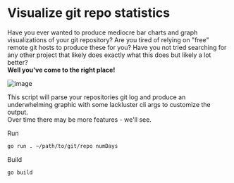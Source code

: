 # Visualize git repo statistics
Have you ever wanted to produce mediocre bar charts and graph visualizations of your git repository?  Are you tired of relying on "free" remote git hosts to produce these for you?  Have you not tried searching for any other project that likely does exactly what this does but likely a lot better?  
**Well you've come to the right place!**  

![image](https://github.com/MikeJeffers/go-visualize-git/assets/2634337/0eaa7aa6-3750-4a38-9d1d-03b4ffa67f51)

This script will parse your repositories git log and produce an underwhelming graphic with some lackluster cli args to customize the output.  
Over time there may be more features - we'll see.

Run
```sh
go run . ~/path/to/git/repo numDays
```
Build
```sh
go build
```